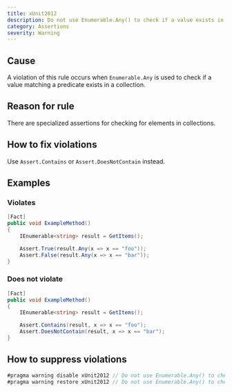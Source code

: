 ```yaml
---
title: xUnit2012
description: Do not use Enumerable.Any() to check if a value exists in a collection
category: Assertions
severity: Warning
---
```


## Cause

A violation of this rule occurs when `Enumerable.Any` is used to check if a value matching a predicate exists in a collection.

## Reason for rule

There are specialized assertions for checking for elements in collections.

## How to fix violations

Use `Assert.Contains` or `Assert.DoesNotContain` instead.

## Examples

### Violates

```csharp
[Fact]
public void ExampleMethod()
{
	IEnumerable<string> result = GetItems();

	Assert.True(result.Any(x => x == "foo"));
	Assert.False(result.Any(x => x == "bar"));
}
```

### Does not violate

```csharp
[Fact]
public void ExampleMethod()
{
	IEnumerable<string> result = GetItems();

	Assert.Contains(result, x => x == "foo");
	Assert.DoesNotContain(result, x => x == "bar");
}
```

## How to suppress violations

```csharp
#pragma warning disable xUnit2012 // Do not use Enumerable.Any() to check if a value exists in a collection
#pragma warning restore xUnit2012 // Do not use Enumerable.Any() to check if a value exists in a collection
```
